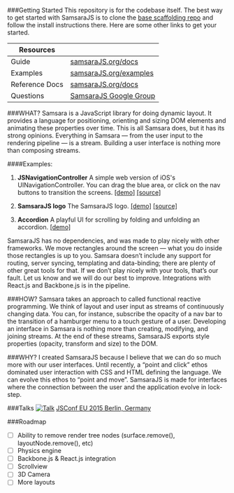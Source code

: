 ###Getting Started
This repository is for the codebase itself. The best way to get started with SamsaraJS is to
clone the [base scaffolding repo](https://github.com/dmvaldman/samsara-base) and follow the
install instructions there. Here are some other links to get your started.

| Resources      ||
| -------------- | ------------- |
| Guide          | [samsaraJS.org/docs](http://www.samsaraJS.org/docs)  |
| Examples       | [samsaraJS.org/examples](http://www.samsaraJS.org/examples)  |
| Reference Docs | [samsaraJS.org/docs](http://www.samsaraJS.org/reference_docs)  |
| Questions      | [SamsaraJS Google Group](https://groups.google.com/forum/#!forum/samsarajs) |

###WHAT?
Samsara is a JavaScript library for doing dynamic layout. It provides a language for positioning, orienting and sizing DOM elements and animating these properties over time. This is all Samsara does, but it has its strong opinions. Everything in Samsara — from the user input to the rendering pipeline — is a stream. Building a user interface is nothing more than composing streams.

####Examples:

1. **JSNavigationController**
A simple web version of iOS's UINavigationController. You can drag the blue area, or click on the
nav buttons to transition the screens.
[[demo]](http://samsara-navigation-controller.s3-website-us-west-2.amazonaws.com)
[[source]](https://github.com/dmvaldman/JSNavigationController)

2. **SamsaraJS logo**
The SamsaraJS logo.
[[demo]](http://samsara-logo.s3-website.eu-central-1.amazonaws.com)
[[source]](https://github.com/dmvaldman/samsara-base)

3. **Accordion**
A playful UI for scrolling by folding and unfolding an accordion.
[[demo]](http://samsara-accordion.s3-website.eu-central-1.amazonaws.com)
 
SamsaraJS has no dependencies, and was made to play nicely with other frameworks. We move rectangles 
around the screen — what you do inside those rectangles is up to you. Samsara doesn’t include any 
support for routing, server syncing, templating and data-binding; there are plenty of other great tools 
for that. If we don’t play nicely with your tools, that’s our fault. Let us know and we will do our 
best to improve. Integrations with React.js and Backbone.js is in the pipeline.
 
###HOW?
Samsara takes an approach to called functional reactive programming. We think of layout and user input as streams of continuously changing data. You can, for instance, subscribe the opacity of a nav bar to the transition of a hamburger menu to a touch gesture of a user. Developing an interface in Samsara is nothing more than creating, modifying, and joining streams. At the end of these streams, SamsaraJS exports style properties (opacity, transform and size) to the DOM.
 
###WHY?
I created SamsaraJS because I believe that we can do so much more with our user interfaces. Until recently, a “point and click” ethos dominated user interaction with CSS and HTML defining the language. We can evolve this ethos to “point and move”. SamsaraJS is made for interfaces where the connection between the user and the application evolve in lock-step.

###Talks
[![Talk](http://i.imgur.com/tGbmVk4.png)](https://www.youtube.com/watch?v=biJXpv-6XVY)
[JSConf EU 2015 Berlin, Germany](https://www.youtube.com/watch?v=biJXpv-6XVY)

###Roadmap
- [ ] Ability to remove render tree nodes (surface.remove(), layoutNode.remove(), etc)
- [ ] Physics engine
- [ ] Backbone.js & React.js integration
- [ ] Scrollview
- [ ] 3D Camera
- [ ] More layouts
